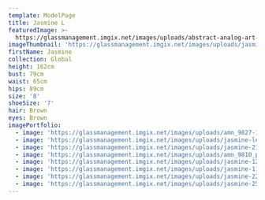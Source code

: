 ```yaml
---
template: ModelPage
title: Jasmine L
featuredImage: >-
  https://glassmanagement.imgix.net/images/uploads/abstract-analog-art-390089.jpg
imageThumbnail: 'https://glassmanagement.imgix.net/images/uploads/jasmine-lessue-.jpg'
firstName: Jasmine
collection: Global
height: 162cm
bust: 79cm
waist: 65cm
hips: 89cm
size: '8'
shoeSize: '7'
hair: Brown
eyes: Brown
imagePortfolio:
  - image: 'https://glassmanagement.imgix.net/images/uploads/amn_9827-1-_preview.jpg'
  - image: 'https://glassmanagement.imgix.net/images/uploads/jasmine-lessue-3.jpg'
  - image: 'https://glassmanagement.imgix.net/images/uploads/jasmine-21.jpg'
  - image: 'https://glassmanagement.imgix.net/images/uploads/amn_9810_preview.jpg'
  - image: 'https://glassmanagement.imgix.net/images/uploads/jasmine-12.jpg'
  - image: 'https://glassmanagement.imgix.net/images/uploads/jasmine-11.jpg'
  - image: 'https://glassmanagement.imgix.net/images/uploads/jasmine-22.jpg'
  - image: 'https://glassmanagement.imgix.net/images/uploads/jasmine-25.jpg'
---
```


